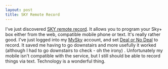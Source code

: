 ```yaml
--- 
layout: post
title: SKY Remote Record
---
```

I've just discovered [SKY remote record](http://www.sky.com/portal/site/skycom/remoterecord). It allows you to program your Sky+ box either from the web, compatible mobile phone or text. It's really rather good. I've just logged into my [MySky](http://mysky.sky.com/portal/site/skycom/mysky) account, and set [Deal or No Deal](http://en.wikipedia.org/wiki/Deal_or_No_Deal) to record. It saved me having to go downstairs and more usefully it worked (although I had to go downstairs to check - oh the irony) . Unfortunately my mobile isn't compatible with the service, but I still should be able to record things via text. Technology is a wonderful thing. 
